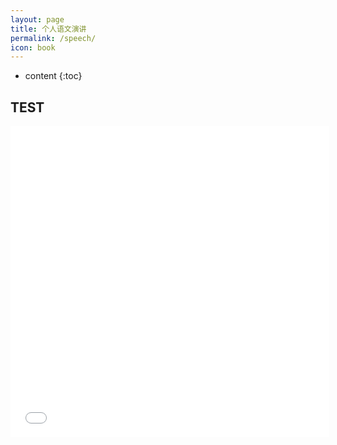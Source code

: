 ```yaml
---
layout: page
title: 个人语文演讲
permalink: /speech/
icon: book
---
```

* content
{:toc}

## TEST

<iframe src="//player.bilibili.com/player.html?aid=414554384&bvid=BV1JV411m7tc&cid=234992154&page=1" scrolling="no" border="0" frameborder="no" framespacing="0" allowfullscreen="false" height=498 width=510> </iframe>
